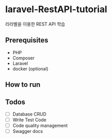 # laravel-RestAPI-tutorial

라라벨을 이용한 REST API 학습

## Prerequisites
* PHP
* Composer
* Laravel
* docker (optional)

## How to run


## Todos
- [ ] Database CRUD 
- [ ] Write Test Code
- [ ] Code quality management
- [ ] Swagger docs 

